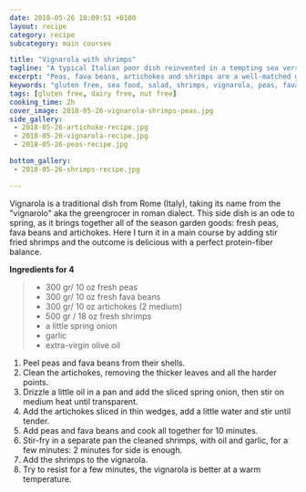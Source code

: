```yaml
---
date: 2018-05-26 18:09:51 +0100
layout: recipe
category: recipe
subcategory: main courses

title: "Vignarola with shrimps"
tagline: "A typical Italian poor dish reinvented in a tempting sea version."
excerpt: "Peas, fava beans, artichokes and shrimps are a well-matched group."
keywords: "gluten free, sea food, salad, shrimps, vignarola, peas, fava beans, artichokes"
tags: [gluten free, dairy free, nut free]
cooking_time: 2h
cover_image: 2018-05-26-vignarola-shrimps-peas.jpg
side_gallery:
 - 2018-05-26-artichoke-recipe.jpg
 - 2018-05-26-vignarola-recipe.jpg
 - 2018-05-26-peas-recipe.jpg

bottom_gallery:
 - 2018-05-26-shrimps-recipe.jpg

---
```


Vignarola is a traditional dish from Rome (Italy), taking its name from the "vignarolo" aka the greengrocer in roman dialect. This side dish is an ode to spring, as it brings together all of the season garden goods: fresh peas, fava beans and artichokes. Here I turn it in a main course by adding stir fried shrimps and the outcome is delicious with a perfect protein-fiber balance.

__Ingredients for 4__

> - 300 gr/ 10 oz fresh peas
> - 300 gr/ 10 oz fresh fava beans
> - 300 gr/ 10 oz artichokes (2 medium)
> - 500 gr / 18 oz fresh shrimps
> - a little spring onion
> - garlic
> - extra-virgin olive oil

1. Peel peas and fava beans from their shells.
2. Clean the artichokes, removing the thicker leaves and all the harder points.
3. Drizzle a little oil in a pan and add the sliced spring onion, then stir on medium heat until transparent.
4. Add the artichokes sliced in thin wedges, add a little water and stir until tender.
5. Add peas and fava beans and cook all together for 10 minutes.
6. Stir-fry in a separate pan the cleaned shrimps, with oil and garlic, for a few minutes: 2 minutes for side is enough.
7. Add the shrimps to the vignarola.
8. Try to resist for a few minutes, the vignarola is better at a warm temperature.
